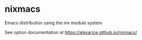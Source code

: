 # nixmacs
Emacs distribution using the nix module system

See option documentation at https://alexarice.github.io/nixmacs/
